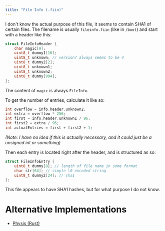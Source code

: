 ```yaml
---
title: "File Info (.fiin)"
---
```


I don't know the actual purpose of this file, it seems to contain SHA1 of certain files. The filename is usually `fileinfo.fiin` (like in `/boot`) and start with a header like this:

```c++
struct FileInfoHeader {
    char magic[9];
    uint8_t dummy1[16];
    uint8_t unknown; // version? always seems to be 4
    uint8_t dummy2[2];
    uint8_t unknown1;
    uint8_t unknown2;
    uint8_t dummy[994];
};
```

The content of `magic` is always `FileInfo`.

To get the number of entries, calculate it like so:

```c++
int overflow = info.header.unknown2;
int extra = overflow * 256;
int first = info.header.unknown1 / 96;
int first2 = extra / 96;
int actualEntries = first + first2 + 1;
```
_(Note: I have no idea if this is actually necessary, and it could just be a unsigned int or something)_

Then each entry is located right after the header, and is structured as so:

```c++
struct FileInfoEntry {
    uint8_t dummy[8]; // length of file name in some format
    char str[64]; // simple \0 encoded string
    uint8_t dummy2[24]; // sha1
};
```

This file appears to have SHA1 hashes, but for what purpose I do not know.

# Alternative Implementations

* [Physis (Rust)](https://github.com/redstrate/physis/blob/main/src/fiin.rs)
